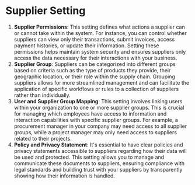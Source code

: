 # Supplier Setting

1. **Supplier Permissions**: This setting defines what actions a supplier can or cannot take within the system. For instance, you can control whether suppliers can view only their transactions, submit invoices, access payment histories, or update their information. Setting these permissions helps maintain system security and ensures suppliers only access the data necessary for their interactions with your business.
2. **Supplier Group**: Suppliers can be categorized into different groups based on criteria such as the type of products they provide, their geographic location, or their role within the supply chain. Grouping suppliers allows for more streamlined management and can facilitate the application of specific workflows or rules to a collection of suppliers rather than individually.
3. **User and Supplier Group Mapping**: This setting involves linking users within your organization to one or more supplier groups. This is crucial for managing which employees have access to information and interaction capabilities with specific supplier groups. For example, a procurement manager in your company may need access to all supplier groups, while a project manager may only need access to suppliers related to their projects.
4. **Policy and Privacy Statement**: It's essential to have clear policies and privacy statements accessible to suppliers regarding how their data will be used and protected. This setting allows you to manage and communicate these documents to suppliers, ensuring compliance with legal standards and building trust with your suppliers by transparently showing how their information is handled.


